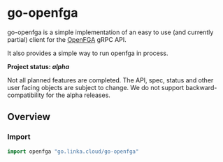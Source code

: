 # go-openfga

go-openfga is a simple implementation of an easy to use (and currently partial) client for the [OpenFGA](https://github.com/openfga/openfga) gRPC API.

It also provides a simple way to run openfga in process.

**Project status: *alpha***

Not all planned features are completed.
The API, spec, status and other user facing objects are subject to change.
We do not support backward-compatibility for the alpha releases.

## Overview

### Import

```go
import openfga "go.linka.cloud/go-openfga"
```
